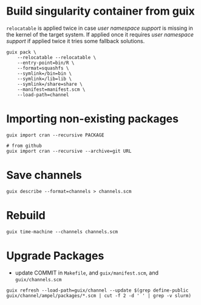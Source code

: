 # Build singularity container from guix

`relocatable` is applied twice in case *user namespace support* is missing in
the kernel of the target system. If applied once it requires
*user namespace support* if applied twice it tries some fallback solutions.
```
guix pack \
    --relocatable --relocatable \
    --entry-point=bin/R \
    --format=squashfs \
    --symlink=/bin=bin \
    --symlink=/lib=lib \
    --symlink=/share=share \
    --manifest=manifest.scm \
    --load-path=channel
```

# Importing non-existing packages

```
guix import cran --recursive PACKAGE

# from github
guix import cran --recursive --archive=git URL
```

# Save channels

```
guix describe --format=channels > channels.scm
```

# Rebuild

```
guix time-machine --channels channels.scm
```

# Upgrade Packages

- update COMMIT in `Makefile`, and `guix/manifest.scm`, and `guix/channels.scm`

```
guix refresh --load-path=guix/channel --update $(grep define-public guix/channel/ampel/packages/*.scm | cut -f 2 -d ' ' | grep -v slurm)
```
